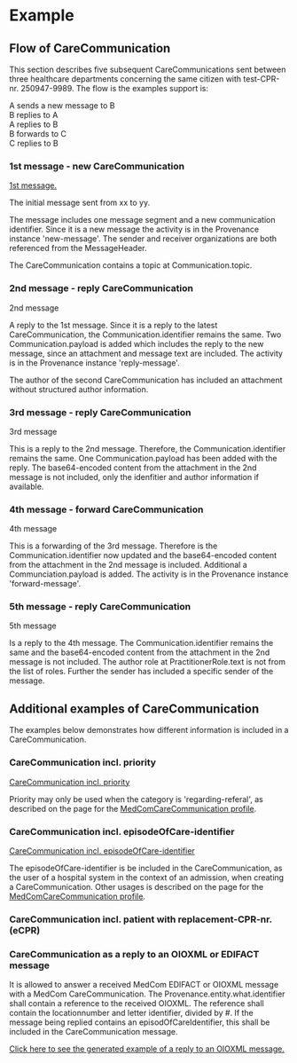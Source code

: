# Example



## Flow of CareCommunication 

This section describes five subsequent CareCommunications sent between three healthcare departments concerning the same citizen with test-CPR-nr. 250947-9989. The flow is the examples support is: <br>

A sends a new message to B <br>
B replies to A <br>
A replies to B <br>
B forwards to C <br>
C replies to B <br>

### 1st message - new CareCommunication

[1st message.](/Bundle-add5e7e2-0c0f-4a4a-bfff-f6f984fa7e3c.html)

The initial message sent from xx to yy.

The message includes one message segment and a new communication identifier. Since it is a new message the activity is in the Provenance instance 'new-message'. The sender and receiver organizations are both referenced from the MessageHeader. 

The CareCommunication contains a topic at Communication.topic.

### 2nd message - reply CareCommunication

2nd message 

A reply to the 1st message. Since it is a reply to the latest CareCommunication, the Communication.identifier remains the same. Two Communication.payload is added which includes the reply to the new message, since an attachment and message text are included. The activity is in the Provenance instance 'reply-message'. 

The author of the second CareCommunication has included an attachment without structured author information. 

### 3rd message - reply CareCommunication

3rd message 

This is a reply to the 2nd message. Therefore, the Communication.identifier remains the same. One Communication.payload has been added with the reply. The base64-encoded content from the attachment in the 2nd message is not included, only the idenfitier and author information if available.

### 4th message - forward CareCommunication

4th message

This is a forwarding of the 3rd message. Therefore is the Communication.identifier now updated and the base64-encoded content from the attachment in the 2nd message is included. Additional a Communciation.payload is added. The activity is in the Provenance instance 'forward-message'. 

### 5th message - reply CareCommunication

5th message

Is a reply to the 4th message. The Communication.identifier remains the same and the base64-encoded content from the attachment in the 2nd message is not included. 
The author role at PractitionerRole.text is not from the list of roles. Further the sender has included a specific sender of the message. 

## Additional examples of CareCommunication

The examples below demonstrates how different information is included in a CareCommunication. 

### CareCommunication incl. priority

[CareCommunication incl. priority]()

Priority may only be used when the category is 'regarding-referal', as described on the page for the [MedComCareCommunication profile](StructureDefinition-medcom-careCommunication-communication-intro.html).

### CareCommunication incl. episodeOfCare-identifier

[CareCommunication incl. episodeOfCare-identifier]()

The episodeOfCare-identifier is be included in the CareCommunication, as the user of a hospital system in the context of an admission, when creating a CareCommunication. Other usages is described on the page for the [MedComCareCommunication profile](StructureDefinition-medcom-careCommunication-communication-intro.html).

### CareCommunication incl. patient with replacement-CPR-nr. (eCPR)





### CareCommunication as a reply to an OIOXML or EDIFACT message

It is allowed to answer a received MedCom EDIFACT or OIOXML message with a MedCom CareCommunication. The Provenance.entity.what.identifier shall contain a reference to the received OIOXML. The reference shall contain the locationnumber and letter identifier, divided by #. If the message being replied contains an episodOfCareIdentifier, this shall be included in the CareCommunication message.

[Click here to see the generated example of a reply to an OIOXML message.](./Bundle-k7bfbc0c-553d-11ed-bdc3-0242ac120002.html) 
